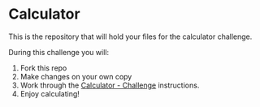 # Calculator

This is the repository that will hold your files for the calculator challenge.

During this challenge you will:
1. Fork this repo
2. Make changes on your own copy
3. Work through the [Calculator - Challenge](https://student-handbook.devacademy.life/foundations/curriculum/stretch/sprint5-1-calculator) instructions.
4. Enjoy calculating!
